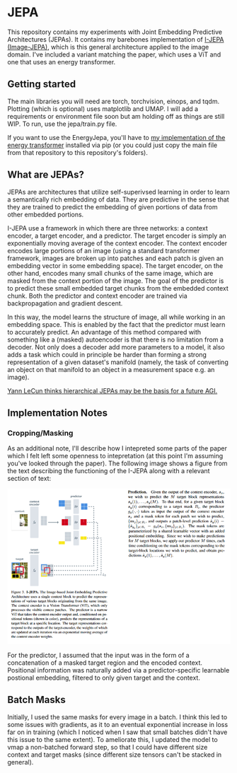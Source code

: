 # JEPA
This repository contains my experiments with Joint Embedding Predictive Architectures (JEPAs). It contains my barebones implementation of [I-JEPA (Image-JEPA)](https://arxiv.org/abs/2301.08243), which is this general architecture applied to the image domain. I've included a variant matching the paper, which uses a ViT and one that uses an energy transformer. 

## Getting started
The main libraries you will need are torch, torchvision, einops, and tqdm. Plotting (which is optional) uses matplotlib and UMAP. I will add a requirements or environment file soon but am holding off as things are still WIP. To run, use the jepa/train.py file.

If you want to use the EnergyJepa, you'll have to [my implementation of the energy transformer](https://github.com/LumenPallidium/energy_transformer) installed via pip (or you could just copy the main file from that repository to this repository's folders).


## What are JEPAs?

JEPAs are architectures that utilize self-superivsed learning in order to learn a semantically rich embedding of data. They are predictive in the sense that they are trained to predict the embedding of given portions of data from other embedded portions.

I-JEPA use a framework in which there are three networks: a context encoder, a target encoder, and a predictor. The target encoder is simply an exponentially moving average of the context encoder. The context encoder encodes large portions of an image (using a standard transformer framework, images are broken up into patches and each patch is given an embedding vector in some embedding space). The target encoder, on the other hand, encodes many small chunks of the same image, which are masked from the context portion of the image. The goal of the predictor is to predict these small embedded target chunks from the embedded context chunk. Both the predictor and context encoder are trained via backpropagation and gradient descent.

In this way, the model learns the structure of image, all while working in an embedding space. This is enabled by the fact that the predictor must learn to accurately predict. An advantage of this method compared with something like a (masked) autoencoder is that there is no limitation from a decoder. Not only does a decoder add more parameters to a model, it also adds a task which could in principle be harder than forming a strong representation of a given dataset's manifold (namely, the task of converting an object on that manifold to an object in a measurement space e.g. an image).

[Yann LeCun thinks hierarchical JEPAs may be the basis for a future AGI.](https://openreview.net/pdf?id=BZ5a1r-kVsf)

## Implementation Notes

### Cropping/Masking
As an additional note, I'll describe how I intepreted some parts of the paper which I felt left some openness to intepretation (at this point I'm assuming you've looked through the paper). The following image shows a figure from the text describing the functioning of the I-JEPA along with a relevant section of text:

![Description from paper](images/example.png)

For the predictor, I assumed that the input was in the form of a concatenation of a masked target region and the encoded context. Positional information was naturally added via a predictor-specific learnable postional embedding, filtered to only given target and the context.

## Batch Masks
Initially, I used the same masks for every image in a batch. I think this led to some issues with gradients, as it to an eventual exponential increase in loss far on in training (which I noticed when I saw that small batches didn't have this issue to the same extent). To ameliorate this, I updated the model to vmap a non-batched forward step, so that I could have different size context and target masks (since different size tensors can't be stacked in general).


